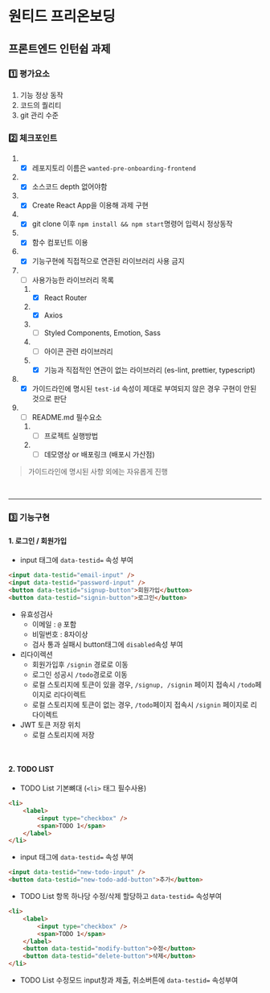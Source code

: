 # 원티드 프리온보딩

## 프론트엔드 인턴쉽 과제

### 1️⃣ 평가요소

1. 기능 정상 동작
2. 코드의 퀄리티
3. git 관리 수준

### 2️⃣ 체크포인트

1.  - [x] 레포지토리 이름은 `wanted-pre-onboarding-frontend`

2.  - [x] 소스코드 depth 없어야함

3.  - [x] Create React App을 이용해 과제 구현

4.  - [x] git clone 이후 `npm install && npm start`명령어 입력시 정상동작

5.  - [x] 함수 컴포넌트 이용

6.  - [x] 기능구현에 직접적으로 연관된 라이브러리 사용 금지

7.  - [ ] 사용가능한 라이브러리 목록

    1.  - [x] React Router
    2.  - [x] Axios
    3.  - [ ] Styled Components, Emotion, Sass
    4.  - [ ] 아이콘 관련 라이브러리
    5.  - [x] 기능과 직접적인 연관이 없는 라이브러리 (es-lint, prettier, typescript)

8.  - [x] 가이드라인에 명시된 `test-id` 속성이 제대로 부여되지 않은 경우 구현이 안된 것으로 판단

9.  - [ ] README.md 필수요소

    1.  - [ ] 프로젝트 실행방법
    2.  - [ ] 데모영상 or 배포링크 (배포시 가산점)

> 가이드라인에 명시된 사항 외에는 자유롭게 진행

​

---

### 3️⃣ 기능구현

#### 1. 로그인 / 회원가입

-   input 태그에 `data-testid=` 속성 부여

```html
<input data-testid="email-input" />
<input data-testid="password-input" />
<button data-testid="signup-button">회원가입</button>
<button data-testid="signin-button">로그인</button>
```

-   유효성검사
    -   이메일 : `@` 포함
    -   비밀번호 : 8자이상
    -   검사 통과 실패시 button태그에 `disabled`속성 부여
-   리다이렉션
    -   회원가입후 `/signin` 경로로 이동
    -   로그인 성공시 `/todo`경로로 이동
    -   로컬 스토리지에 토큰이 있을 경우, `/signup, /signin` 페이지 접속시 `/todo`페이지로 리다이렉트
    -   로컬 스토리지에 토큰이 없는 경우, `/todo`페이지 접속시 `/signin` 페이지로 리다이렉트
-   JWT 토큰 저장 위치
    -   로컬 스토리지에 저장

​

#### 2. TODO LIST

-   TODO List 기본뼈대 (`<li>` 태그 필수사용)

```html
<li>
    <label>
        <input type="checkbox" />
        <span>TODO 1</span>
    </label>
</li>
```

-   input 태그에 `data-testid=` 속성 부여

```html
<input data-testid="new-todo-input" />
<button data-testid="new-todo-add-button">추가</button>
```

-   TODO List 항목 하나당 수정/삭제 할당하고 `data-testid=` 속성부여

```html
<li>
    <label>
        <input type="checkbox" />
        <span>TODO 1</span>
    </label>
    <button data-testid="modify-button">수정</button>
    <button data-testid="delete-button">삭제</button>
</li>
```

-   TODO List 수정모드 input창과 제출, 취소버튼에 `data-testid=` 속성부여
